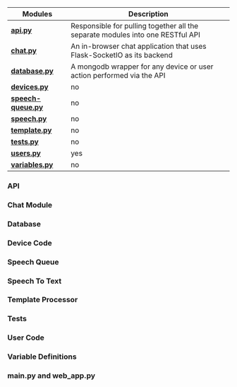 

| Modules | Description |
| --------------- | ------------------------------------------------------------------------------ | 
| **[api.py](#API)** | Responsible for pulling together all the separate modules into one RESTful API | 
| **[chat.py](#Chat_Module)** | An in-browser chat application that uses Flask-SocketIO as its backend | 
| **[database.py](#Database)** |  A mongodb wrapper for any device or user action performed via the API | 
| **[devices.py](#Device_Code)** | no |  
| **[speech-queue.py](#Speech_Queue)** | no | 
| **[speech.py](#Speech_To_Text)** |  no | 
| **[template.py](#Template_Processor)** | no | 
| **[tests.py](#Tests)**| no | 
| **[users.py](#User_Code)**|  yes | 
| **[variables.py](#Variable_Definitions)**|  no |



### API

### Chat Module

### Database

### Device Code

### Speech Queue

### Speech To Text

### Template Processor

### Tests 

### User Code 

### Variable Definitions 

### main.py and web_app.py